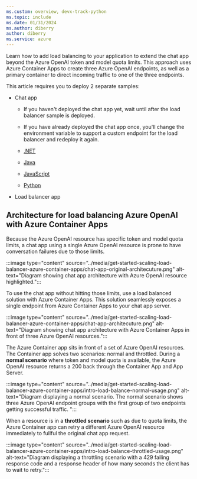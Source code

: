 ```yaml
---
ms.custom: overview, devx-track-python
ms.topic: include
ms.date: 01/31/2024
ms.author: diberry
author: diberry
ms.service: azure
---
```


Learn how to add load balancing to your application to extend the chat app beyond the Azure OpenAI token and model quota limits. This approach uses Azure Container Apps to create three Azure OpenAI endpoints, as well as a primary container to direct incoming traffic to one of the three endpoints.

This article requires you to deploy 2 separate samples:

* Chat app
    * If you haven't deployed the chat app yet, wait until after the load balancer sample is deployed. 
    * If you have already deployed the chat app once, you'll change the environment variable to support a custom endpoint for the load balancer and redeploy it again.

    * [.NET](/dotnet/azure/ai/get-started-app-chat-template)
    * [Java](../../java/quickstarts/get-started-app-chat-template.md)
    * [JavaScript](../../javascript/get-started-app-chat-template.md)
    * [Python](../../python/get-started-app-chat-template.md)

* Load balancer app


## Architecture for load balancing Azure OpenAI with Azure Container Apps

Because the Azure OpenAI resource has specific token and model quota limits, a chat app using a single Azure OpenAI resource is prone to have conversation failures due to those limits.

:::image type="content" source="../media/get-started-scaling-load-balancer-azure-container-apps/chat-app-original-architecuture.png" alt-text="Diagram showing chat app architecture with Azure OpenAI resource highlighted.":::

To use the chat app without hitting those limits, use a load balanced solution with Azure Container Apps. This solution seamlessly exposes a single endpoint from Azure Container Apps to your chat app server. 

:::image type="content" source="../media/get-started-scaling-load-balancer-azure-container-apps/chat-app-architecuture.png" alt-text="Diagram showing chat app architecture with Azure Container Apps in front of three Azure OpenAI resources.":::

The Azure Container app sits in front of a set of Azure OpenAI resources. The Container app solves two scenarios: normal and throttled. During a **normal scenario** where token and model quota is available, the Azure OpenAI resource returns a 200 back through the Container App and App Server.

:::image type="content" source="../media/get-started-scaling-load-balancer-azure-container-apps/intro-load-balance-normal-usage.png" alt-text="Diagram displaying a normal scenario. The normal scenario shows three Azure OpenAI endpoint groups with the first group of two endpoints getting successful traffic. ":::

When a resource is in a **throttled scenario** such as due to quota limits, the Azure Container app can retry a different Azure OpenAI resource immediately to fullful the original chat app request.

:::image type="content" source="../media/get-started-scaling-load-balancer-azure-container-apps/intro-load-balance-throttled-usage.png" alt-text="Diagram displaying a throttling scenario with a 429 failing response code and a response header of how many seconds the client has to wait to retry.":::